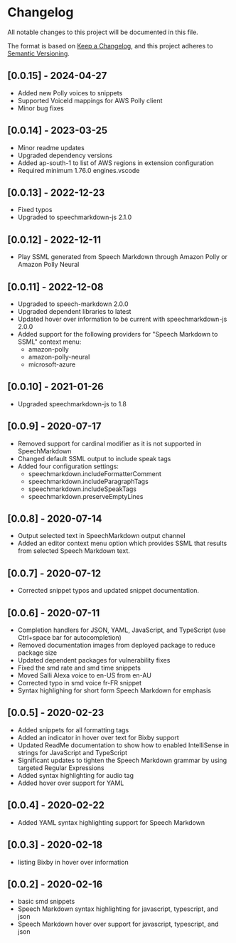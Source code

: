 # Changelog

All notable changes to this project will be documented in this file.

The format is based on [Keep a Changelog](https://keepachangelog.com/en/1.0.0/),
and this project adheres to [Semantic Versioning](https://semver.org/spec/v2.0.0.html).

## [0.0.15] - 2024-04-27
- Added new Polly voices to snippets
- Supported VoiceId mappings for AWS Polly client
- Minor bug fixes

## [0.0.14] - 2023-03-25
- Minor readme updates
- Upgraded dependency versions
- Added ap-south-1 to list of AWS regions in extension configuration
- Required minimum 1.76.0 engines.vscode

## [0.0.13] - 2022-12-23
- Fixed typos
- Upgraded to speechmarkdown-js 2.1.0

## [0.0.12] - 2022-12-11

- Play SSML generated from Speech Markdown through Amazon Polly or Amazon Polly Neural

## [0.0.11] - 2022-12-08

- Upgraded to speech-markdown 2.0.0
- Upgraded dependent libraries to latest
- Updated hover over information to be current with speechmarkdown-js 2.0.0
- Added support for the following providers for "Speech Markdown to SSML" context menu:
  - amazon-polly
  - amazon-polly-neural
  - microsoft-azure

## [0.0.10] - 2021-01-26

- Upgraded speechmarkdown-js to 1.8

## [0.0.9] - 2020-07-17

- Removed support for cardinal modifier as it is not supported in SpeechMarkdown
- Changed default SSML output to include speak tags
- Added four configuration settings:
  - speechmarkdown.includeFormatterComment
  - speechmarkdown.includeParagraphTags
  - speechmarkdown.includeSpeakTags
  - speechmarkdown.preserveEmptyLines

## [0.0.8] - 2020-07-14

- Output selected text in SpeechMarkdown output channel
- Added an editor context menu option which provides SSML that results from selected Speech Markdown text.

## [0.0.7] - 2020-07-12

- Corrected snippet typos and updated snippet documentation.

## [0.0.6] - 2020-07-11

- Completion handlers for JSON, YAML, JavaScript, and TypeScript (use Ctrl+space bar for autocompletion)
- Removed documentation images from deployed package to reduce package size
- Updated dependent packages for vulnerability fixes
- Fixed the smd rate and smd time snippets
- Moved Salli Alexa voice to en-US from en-AU
- Corrected typo in smd voice fr-FR snippet
- Syntax highlighing for short form Speech Markdown for emphasis

## [0.0.5] - 2020-02-23

- Added snippets for all formatting tags
- Added an indicator in hover over text for Bixby support
- Updated ReadMe documentation to show how to enabled IntelliSense in strings for JavaScript and TypeScript
- Significant updates to tighten the Speech Markdown grammar by using targeted Regular Expressions
- Added syntax highlighting for audio tag
- Added hover over support for YAML

## [0.0.4] - 2020-02-22

- Added YAML syntax highlighting support for Speech Markdown

## [0.0.3] - 2020-02-18

- listing Bixby in hover over information

## [0.0.2] - 2020-02-16

- basic smd snippets
- Speech Markdown syntax highlighting for javascript, typescript, and json
- Speech Markdown hover over support for javascript, typescript, and json
